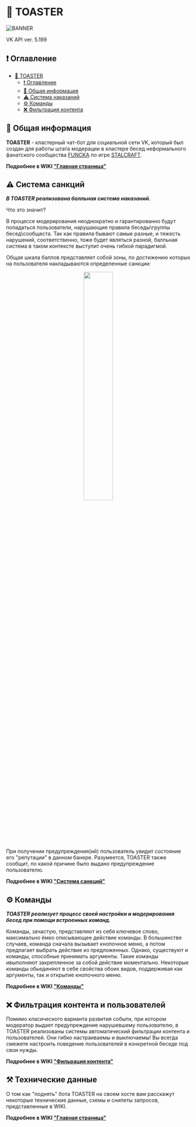# 🍞 TOASTER

![BANNER](https://user-images.githubusercontent.com/76991612/221510792-38d1cfea-d5a9-4971-bc61-3022da20555e.jpg)

VK API ver. 5.199

## ❗ Оглавление ##

- [🍞 TOASTER](#-toaster)
  - [❗ Оглавление](#-оглавление)
  - [📄 Общая информация](#-общая-информация)
  - [⚠️ Система наказаний](#%EF%B8%8F-%D1%81%D0%B8%D1%81%D1%82%D0%B5%D0%BC%D0%B0-%D1%81%D0%B0%D0%BD%D0%BA%D1%86%D0%B8%D0%B9)
  - [⚙ Команды](#-команды)
  - [❌ Фильтрация контента](#-фильтрация-контента-и-пользователей)

## 📄 Общая информация ##

**TOASTER** - кластерный чат-бот для социальной сети VK, который был создан для работы штата модерации в кластере бесед неформального фанатского сообщества [FUNCKA](https://vk.com/funcka) по игре [STALCRAFT](https://vk.com/stalcraft_official).

__Подробнее в WIKI ["Главная страница"](https://github.com/STALCRAFT-FUNCKA/TOASTER/wiki)__

## ⚠️ Система санкций ##
**_В TOASTER реализована балльная система наказаний._**

Что это значит?

В процессе модерирования неоднократно и гарантированно будут попадаться пользователи, нарушающие правила беседы\группы бесед\сообщеста. Так как правила бывают самые разные, и тяжесть нарушений, соответственно, тоже будет являться разной, балльная система в таком контексте выступит очень гибкой парадигмой.

Общая шкала баллов представляет собой зоны, по достижению которых на пользователя накладываются определенные санкции: 
<div align="center">
  <img src="https://github.com/STALCRAFT-FUNCKA/TOASTER/assets/76991612/9b638dee-71aa-49c1-ae2e-641ca23b21f3" width="40%">
</div>

При получении предупреждения(ий) пользователь увидит состояние его "репутации" в данном банере. Разумеется, TOASTER также сообщит, по какой причине было выдано предупреждение пользователю.

__Подробнее в WIKI ["Система санкций"](https://github.com/STALCRAFT-FUNCKA/TOASTER/wiki/%E2%9A%A0%EF%B8%8F-%D0%A1%D0%B8%D1%81%D1%82%D0%B5%D0%BC%D0%B0-%D1%81%D0%B0%D0%BD%D0%BA%D1%86%D0%B8%D0%B9)__

## ⚙ Команды ##
**_TOASTER реализует процесс своей настройки и модерирования бесед при помощи встроенных команд._**

Команды, зачастую, представляют из себя ключевое слово, максимально ёмко описывающее действие команды.
В большинстве случаев, команда сначала вызывает кнопочное меню, а потом предлагает выбрать действие из предложенных. Однако, существуют и команды, способные принимать аргументы.
Такие команды ивыполняют закрепленное за собой действие моментально. Некоторые команды обьединяют в себе свойства обоих видов, поддерживая как аргументы, так и открытие кнопочного меню.

__Подробнее в WIKI ["Команды"](https://github.com/STALCRAFT-FUNCKA/TOASTER/wiki/%E2%9A%99-%D0%9A%D0%BE%D0%BC%D0%B0%D0%BD%D0%B4%D1%8B)__


## ❌ Фильтрация контента и пользователей ##
Помимо класического варианта развития событи, при котором модератор выдает предупреждение нарушевшему пользователю, в TOASTER реализованы системы автоматический фильтрации контента и пользователей.
Они гибко настраиваемы и выключаемы!
Вы всегда смежете настроить поведение пользователей в конкретной беседе под свои нужды.

__Подробнее в WIKI ["Фильрация контента"]()__


## ⚒️ Технические данные ##
О том как "поднять" бота TOASTER на своем хосте вам расскажут некоторые технические данные, схемы и снипеты запросов, представленные в WIKI. 

__Подробнее в WIKI ["Главная страница"](https://github.com/STALCRAFT-FUNCKA/TOASTER/wiki)__
